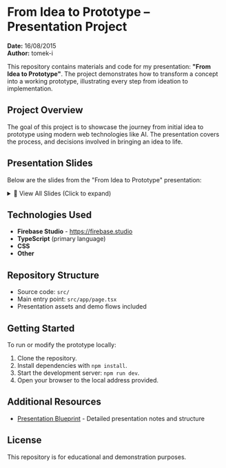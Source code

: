 # From Idea to Prototype – Presentation Project

**Date:** 16/08/2015  
**Author:** tomek-i

This repository contains materials and code for my presentation: **"From Idea to Prototype"**. The project demonstrates how to transform a concept into a working prototype, illustrating every step from ideation to implementation.

## Project Overview

The goal of this project is to showcase the journey from initial idea to prototype using modern web technologies like AI. 
The presentation covers the process, and decisions involved in bringing an idea to life.

## Presentation Slides

Below are the slides from the "From Idea to Prototype" presentation:

<details>
<summary>📖 View All Slides (Click to expand)</summary>

### Slide 1
![Slide 1](docs/slide-1.jpg)

### Slide 2
![Slide 2](docs/slide-2.jpg)

### Slide 3
![Slide 3](docs/slide-3.jpg)

### Slide 4
![Slide 4](docs/slide-4.jpg)

### Slide 5
![Slide 5](docs/slide-5.jpg)

### Slide 6
![Slide 6](docs/slide-6.jpg)

### Slide 7
![Slide 7](docs/slide-7.jpg)

### Slide 8
![Slide 8](docs/slide-8.jpg)

### Slide 9
![Slide 9](docs/slide-9.jpg)

### Slide 10
![Slide 10](docs/slide-10.jpg)

### Slide 11
![Slide 11](docs/slide-11.jpg)

### Slide 12
![Slide 12](docs/slide-12.jpg)

### Slide 13
![Slide 13](docs/slide-13.jpg)

</details>


## Technologies Used

- **Firebase Studio** - https://firebase.studio
- **TypeScript** (primary language)
- **CSS**
- **Other**

## Repository Structure

- Source code: `src/`
- Main entry point: `src/app/page.tsx`
- Presentation assets and demo flows included


## Getting Started

To run or modify the prototype locally:

1. Clone the repository.
2. Install dependencies with `npm install`.
3. Start the development server: `npm run dev`.
4. Open your browser to the local address provided.

## Additional Resources

- [Presentation Blueprint](docs/blueprint.md) - Detailed presentation notes and structure

## License

This repository is for educational and demonstration purposes.
